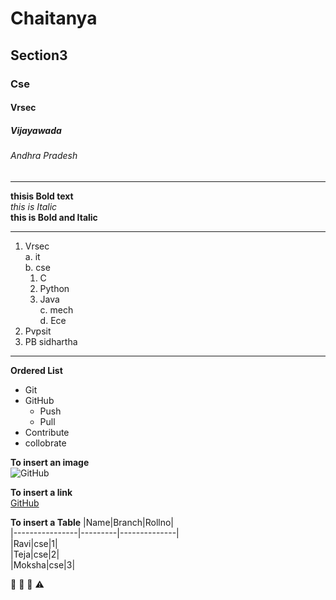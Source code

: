# Chaitanya
## Section3
### Cse
#### Vrsec
##### Vijayawada
###### Andhra Pradesh

-----------------------------------------------

 **thisis Bold text**     
 *this is Italic*    
 **this is Bold and Italic**    
 
 ----------------------------------------------
 
 1. Vrsec                          
    a. it               
    b. cse           
       1. C              
       2. Python             
       3. Java              
    c. mech                 
    d. Ece                
 2. Pvpsit                  
 3. PB sidhartha   
 
 ---------------------------------------------
     
**Ordered List**    

* Git    
* GitHub    
    - Push    
    - Pull    
* Contribute    
* collobrate     
       

**To insert an image**     
![GitHub](https://camo.githubusercontent.com/096a4cf5d80427996a16941ed68d83ec4be72fa8d650b30dcebceba7cc7ccd47/68747470733a2f2f63646e302e746e7763646e2e636f6d2f77702d636f6e74656e742f626c6f67732e6469722f312f66696c65732f323031382f30332f4769744875622d62726176652d6865642d373936783431382e6a7067)

**To insert a link**    
[GitHub](https://github.com/join)

**To insert a Table**
|Name|Branch|Rollno|   
|----------------|---------|--------------|   
|Ravi|cse|1|     
|Teja|cse|2|     
|Moksha|cse|3|     

🌅 :sunrise:      :beginner:          :warning:     
